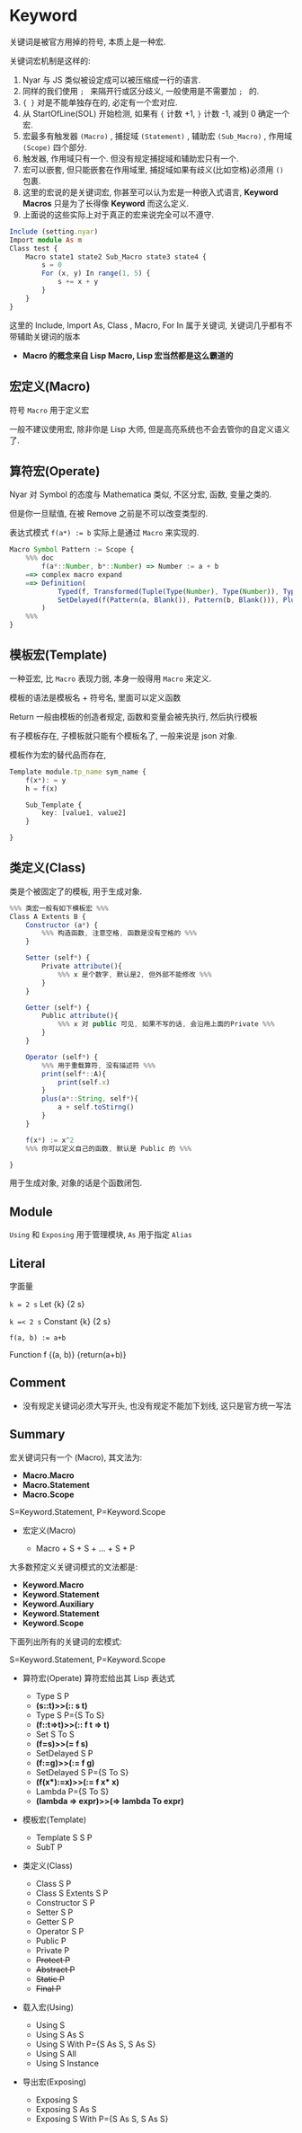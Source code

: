 # Keyword

关键词是被官方用掉的符号, 本质上是一种宏.

关键词宏机制是这样的:

1. Nyar 与 JS 类似被设定成可以被压缩成一行的语言.
2. 同样的我们使用 `; ` 来隔开行或区分歧义, 一般使用是不需要加 `; ` 的.
3. `{ }` 对是不能单独存在的, 必定有一个宏对应.
4. 从 StartOfLine(SOL) 开始检测, 如果有 `{` 计数 +1, `}` 计数 -1, 减到 0 确定一个宏.
5. 宏最多有触发器 `(Macro)` , 捕捉域 `(Statement)` , 辅助宏 `(Sub_Macro)` , 作用域 `(Scope)` 四个部分.
6. 触发器, 作用域只有一个. 但没有规定捕捉域和辅助宏只有一个.
7. 宏可以嵌套, 但只能嵌套在作用域里, 捕捉域如果有歧义(比如空格)必须用 `()` 包裹.
8. 这里的宏说的是关键词宏, 你甚至可以认为宏是一种嵌入式语言, **Keyword Macros** 只是为了长得像 **Keyword** 而这么定义.
9. 上面说的这些实际上对于真正的宏来说完全可以不遵守.

```ts
Include (setting.nyar)
Import module As m
Class test {
    Macro state1 state2 Sub_Macro state3 state4 {
        s = 0
        For (x, y) In range(1, 5) {
            s += x + y
        }
    }
}
```

这里的 Include, Import As, Class , Macro, For In 属于关键词, 关键词几乎都有不带辅助关键词的版本

- **Macro 的概念来自 Lisp Macro, Lisp 宏当然都是这么霸道的**

## 宏定义(Macro)

符号 `Macro` 用于定义宏

一般不建议使用宏, 除非你是 Lisp 大师, 但是高亮系统也不会去管你的自定义语义了.

## 算符宏(Operate)

Nyar 对 Symbol 的态度与 Mathematica 类似, 不区分宏, 函数, 变量之类的.

但是你一旦赋值, 在被 Remove 之前是不可以改变类型的.

表达式模式 `f(a*) := b` 实际上是通过 `Macro` 来实现的.

```ts
Macro Symbol Pattern := Scope {
    %%% doc
        f(a*::Number, b*::Number) => Number := a + b 
    ==> complex macro expand 
    ==> Definition(
            Typed(f, Transformed(Tuple(Type(Number), Type(Number)), Type(Number))), 
            SetDelayed(f(Pattern(a, Blank()), Pattern(b, Blank())), Plus(a, b))
        )
    %%%
}
```

## 模板宏(Template)

一种亚宏, 比 `Macro` 表现力弱, 本身一般得用 `Macro` 来定义.

模板的语法是模板名 + 符号名, 里面可以定义函数

Return 一般由模板的创造者规定, 函数和变量会被先执行, 然后执行模板

有子模板存在, 子模板就只能有个模板名了, 一般来说是 json 对象.

模板作为宏的替代品而存在, 

```ts
Template module.tp_name sym_name {
    f(x*): = y
    h = f(x)

    Sub_Template {
        key: [value1, value2]
    }

}
```

## 类定义(Class)

类是个被固定了的模板, 用于生成对象.

```ts
%%% 类宏一般有如下模板宏 %%%
Class A Extents B {
    Constructor (a*) {
        %%% 构造函数, 注意空格, 函数是没有空格的 %%%
    }

    Setter (self*) {
        Private attribute(){
            %%% x 是个数字, 默认是2, 但外部不能修改 %%%
        }
    }

    Getter (self*) {
        Public attribute(){
            %%% x 对 public 可见, 如果不写的话, 会沿用上面的Private %%%
        }
    }

    Operator (self*) {
        %%% 用于重载算符, 没有描述符 %%%
        print(self*::A){
            print(self.x)
        }
        plus(a*::String, self*){
            a + self.toStirng()
        }
    }

    f(x*) := x^2
    %%% 你可以定义自己的函数, 默认是 Public 的 %%%

}
```

用于生成对象, 对象的话是个函数闭包.

## Module

 `Using` 和 `Exposing` 用于管理模块, `As` 用于指定 `Alias` 

## Literal

字面量

`k = 2 s` Let {k} {2 s}

`k =< 2 s`
Constant {k} {2 s}

`f(a, b) := a+b`

Function f {(a, b)} {return(a+b)}

## Comment

- 没有规定关键词必须大写开头, 也没有规定不能加下划线, 这只是官方统一写法

## Summary

宏关键词只有一个 (Macro), 其文法为:

- **Macro.Macro**
- **Macro.Statement**
- **Macro.Scope**

S=Keyword.Statement, P=Keyword.Scope

- 宏定义(Macro)

  - Macro + S + S + ... + S + P

大多数预定义关键词模式的文法都是:

- **Keyword.Macro**
- **Keyword.Statement**
- **Keyword.Auxiliary**
- **Keyword.Statement**
- **Keyword.Scope**

下面列出所有的关键词的宏模式:

S=Keyword.Statement, P=Keyword.Scope

<p hidden>

- 算符宏(Operate) 算符宏给出其 Lisp 表达式

  - Type S P 
  - **(s::t)>>(:: s t)**
  - Type S P={S To S} 
  - **(f::t=>t)>>(:: f t => t)**
  - Set S To S 
  - **(f=s)>>(= f s)**
  - SetDelayed S P 
  - **(f:=g)>>(:= f g)**
  - SetDelayed S P={S To S} 
  - **(f(x\*):=x)>>(:= f x\* x)**
  - Lambda P={S To S} 
  - **(lambda => expr)>>(=> lambda To expr)**
</p>

- 模板宏(Template)

  - Template S S P
  - SubT P

- 类定义(Class)

  - Class S P
  - Class S Extents S P
  - Constructor S P
  - Setter S P
  - Getter S P
  - Operator S P
  - Public P
  - Private P
  - ~~Protect P~~
  - ~~Abstract P~~
  - ~~Static P~~
  - ~~Final P~~

- 载入宏(Using)

  - Using S
  - Using S As S
  - Using S With P={S As S, S As S}
  - Using S All
  - Using S Instance

- 导出宏(Exposing)

  - Exposing S
  - Exposing S As S
  - Exposing S With P={S As S, S As S}
